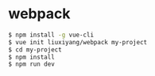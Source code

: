 # webpack

```bash
$ npm install -g vue-cli
$ vue init liuxiyang/webpack my-project
$ cd my-project
$ npm install
$ npm run dev
```
> 


